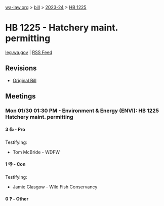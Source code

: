 [wa-law.org](/) > [bill](/bill/) > [2023-24](/bill/2023-24/) > [HB 1225](/bill/2023-24/hb/1225/)

# HB 1225 - Hatchery maint. permitting
[leg.wa.gov](https://app.leg.wa.gov/billsummary?BillNumber=1225&Year=2023&Initiative=false) | [RSS Feed](./rss.xml)

## Revisions
* [Original Bill](1/)

## Meetings
### Mon 01/30 01:30 PM - Environment & Energy (ENVI): HB 1225 Hatchery maint. permitting
#### 3 👍 - Pro
Testifying:
* Tom McBride - WDFW

#### 1 👎 - Con
Testifying:
* Jamie Glasgow - Wild Fish Conservancy

#### 0 ❓ - Other
